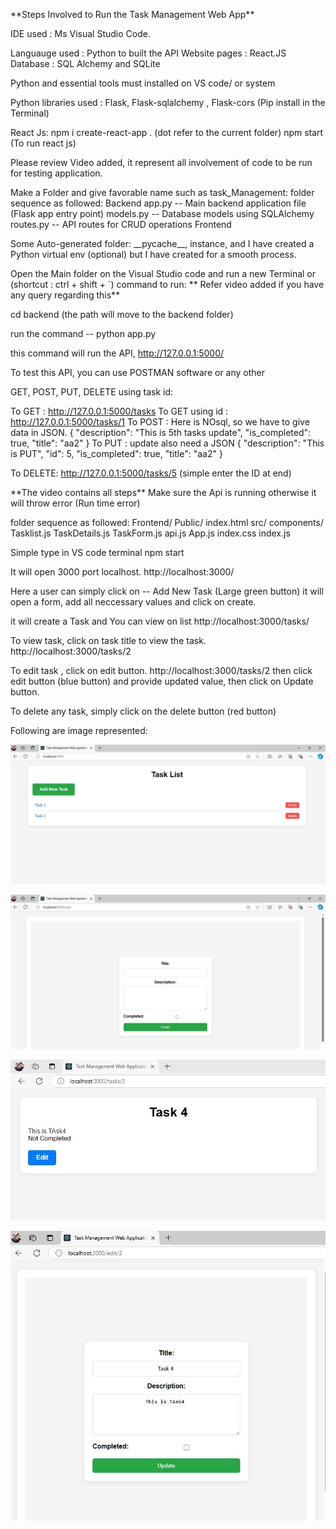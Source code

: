 \*\*Steps Involved to Run the Task Management Web App\*\*

IDE used : Ms Visual Studio Code.

Languauge used : Python to built the API Website pages : React.JS
Database : SQL Alchemy and SQLite

Python and essential tools must installed on VS code/ or system

Python libraries used : Flask, Flask-sqlalchemy , Flask-cors (Pip
install in the Terminal)

React Js: npm i create-react-app . (dot refer to the current folder) npm
start (To run react js)

Please review Video added, it represent all involvement of code to be
run for testing application.

Make a Folder and give favorable name such as task_Management: folder
sequence as followed: Backend app.py \-- Main backend application file
(Flask app entry point) models.py \-- Database models using SQLAlchemy
routes.py \-- API routes for CRUD operations Frontend

Some Auto-generated folder: \_\_pycache\_\_, instance, and I have
created a Python virtual env (optional) but I have created for a smooth
process.

Open the Main folder on the Visual Studio code and run a new Terminal or
(shortcut : ctrl + shift + \`) command to run: \*\* Refer video added if
you have any query regarding this\*\*

cd backend (the path will move to the backend folder)

run the command \-- python app.py

this command will run the API, http://127.0.0.1:5000/

To test this API, you can use POSTMAN software or any other

GET, POST, PUT, DELETE using task id:

To GET : http://127.0.0.1:5000/tasks To GET using id :
http://127.0.0.1:5000/tasks/1 To POST : Here is NOsql, so we have to
give data in JSON. { \"description\": \"This is 5th tasks update\",
\"is_completed\": true, \"title\": \"aa2\" } To PUT : update also need a
JSON { \"description\": \"This is PUT\", \"id\": 5, \"is_completed\":
true, \"title\": \"aa2\" }

To DELETE: http://127.0.0.1:5000/tasks/5 (simple enter the ID at end)

\*\*The video contains all steps\*\* Make sure the Api is running
otherwise it will throw error (Run time error)

folder sequence as followed: Frontend/ Public/ index.html src/
components/ Tasklist.js TaskDetails.js TaskForm.js api.js App.js
index.css index.js

Simple type in VS code terminal npm start

It will open 3000 port localhost. http://localhost:3000/

Here a user can simply click on \-- Add New Task (Large green button) it
will open a form, add all neccessary values and click on create.

it will create a Task and You can view on list
http://localhost:3000/tasks/

To view task, click on task title to view the task.
http://localhost:3000/tasks/2

To edit task , click on edit button. http://localhost:3000/tasks/2 then
click edit button (blue button) and provide updated value, then click on
Update button.

To delete any task, simply click on the delete button (red button)

Following are image represented:


![task 1](https://github.com/KaranMokashi/Task-Management-Web-Application/blob/main/karan1.jpeg)

![task 2](https://github.com/KaranMokashi/Task-Management-Web-Application/blob/main/karan2.jpeg)

![task 3](https://github.com/KaranMokashi/Task-Management-Web-Application/blob/main/karan3.jpeg)

![task 4](https://github.com/KaranMokashi/Task-Management-Web-Application/blob/main/karan4.jpeg)


